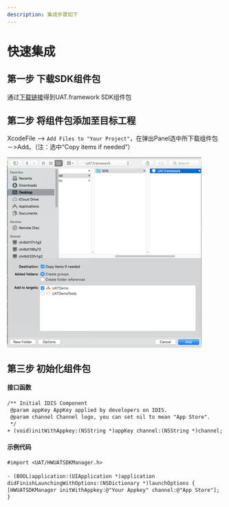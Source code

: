 ```yaml
---
description: 集成步骤如下
---
```


# 快速集成

## 第一步 下载SDK组件包

通过[下载链接](https://www.pgyer.com/UATDEMO)得到UAT.framework SDK组件包

## 第二步 将组件包添加至目标工程

 XcodeFile —&gt; `Add Files to "Your Project"`，在弹出Panel选中所下载组件包－&gt;Add。（注：选中“Copy items if needed”）

![&#x6DFB;&#x52A0;&#x7EC4;&#x4EF6;&#x5305;](../.gitbook/assets/picture1.png)

## 第三步 初始化组件包

#### 接口函数

```text
/** Initial IDIS Component
 @param appKey AppKey applied by developers on IDIS.
 @param channel Channel logo, you can set nil to mean "App Store".
 */
+ (void)initWithAppkey:(NSString *)appKey channel:(NSString *)channel;

```

#### 示例代码

```text
#import <UAT/HWUATSDKManager.h>

- (BOOL)application:(UIApplication *)application didFinishLaunchingWithOptions:(NSDictionary *)launchOptions {
[HWUATSDKManager initWithAppkey:@"Your Appkey" channel:@"App Store"];
}

```

